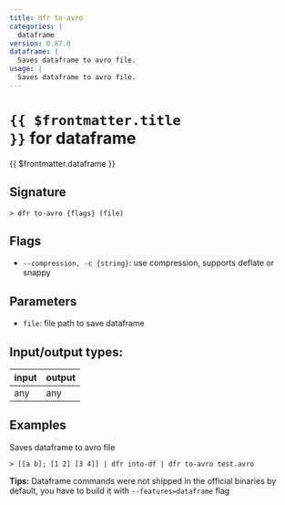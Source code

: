 ```yaml
---
title: dfr to-avro
categories: |
  dataframe
version: 0.87.0
dataframe: |
  Saves dataframe to avro file.
usage: |
  Saves dataframe to avro file.
---
```

<!-- This file is automatically generated. Please edit the command in https://github.com/nushell/nushell instead. -->

# <code>{{ $frontmatter.title }}</code> for dataframe

<div class='command-title'>{{ $frontmatter.dataframe }}</div>

## Signature

```> dfr to-avro {flags} (file)```

## Flags

 -  `--compression, -c {string}`: use compression, supports deflate or snappy

## Parameters

 -  `file`: file path to save dataframe


## Input/output types:

| input | output |
| ----- | ------ |
| any   | any    |

## Examples

Saves dataframe to avro file
```nu
> [[a b]; [1 2] [3 4]] | dfr into-df | dfr to-avro test.avro

```


**Tips:** Dataframe commands were not shipped in the official binaries by default, you have to build it with `--features=dataframe` flag